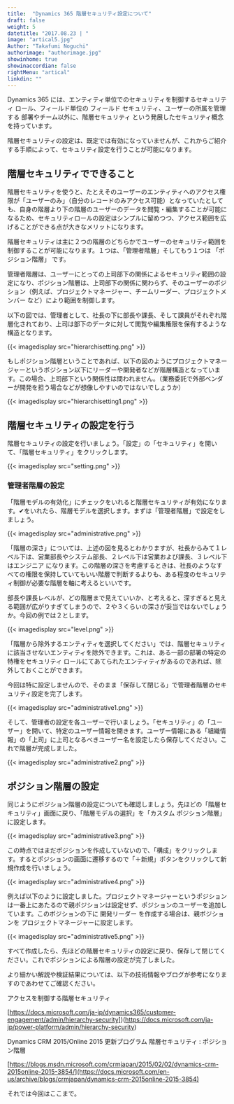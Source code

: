 ```yaml
---
title:  "Dynamics 365 階層セキュリティ設定について"
draft: false
weight: 5
datetitle: "2017.08.23 | "
image: "artical5.jpg"
Author: "Takafumi Noguchi"
authorimage: "authorimage.jpg"
showinhome: true
showinaccordian: false
rightMenu: "artical"
linkdin: ""
---
```

<!-- Intro  -->
Dynamics 365 には、エンティティ単位でのセキュリティを制御するセキュリティ ロール、フィールド単位の フィールド セキュリティ、ユーザーの所属を管理する 部署やチーム以外に、階層セキュリティ という発展したセキュリティ概念を持っています。


階層セキュリティの設定は、既定では有効になっていませんが、これからご紹介する手順によって、セキュリティ設定を行うことが可能になります。

## 階層セキュリティでできること
階層セキュリティを使うと、たとえそのユーザーのエンティティへのアクセス権限が「ユーザーのみ」（自分のレコードのみアクセス可能）となっていたとしても、自身の階層より下の階層のユーザーのデータを閲覧・編集することが可能になるため、セキュリティロールの設定はシンプルに留めつつ、アクセス範囲を広げることができる点が大きなメリットになります。

階層セキュリティは主に２つの階層のどちらかでユーザーのセキュリティ範囲を制御することが可能になります。１つは、「管理者階層」そしてもう１つは 「ポジション階層」 です。
 
管理者階層は、ユーザーにとっての上司部下の関係によるセキュリティ範囲の設定になり、ポジション階層は、上司部下の関係に関わらず、そのユーザーのポジション（例えば、プロジェクトマネージャー、チームリーダー、プロジェクトメンバー など）により範囲を制御します。 

以下の図では、管理者として、社長の下に部長や課長、そして課員がそれぞれ階層化されており、上司は部下のデータに対して閲覧や編集権限を保有するような構造となります。
<!-- Image= hierarchisetting.png -->
{{< imagedisplay src="hierarchisetting.png" >}}

もしポジション階層ということであれば、以下の図のようにプロジェクトマネージャーというポジション以下にリーダーや開発者などが階層構造となっています。この場合、上司部下という関係性は問われません。（業務委託で外部ベンダーが開発を担う場合などが想像しやすいのではないでしょうか）
<!-- Image= hierarchisetting1.png -->
{{< imagedisplay src="hierarchisetting1.png" >}}


## 階層セキュリティの設定を行う
階層セキュリティの設定を行いましょう。「設定」の「セキュリティ」を開いて、「階層セキュリティ」をクリックします。
<!-- Image= setting.png -->
{{< imagedisplay src="setting.png" >}}


### 管理者階層の設定
「階層モデルの有効化」にチェックをいれると階層セキュリティが有効になります。✔をいれたら、階層モデルを選択します。まずは「管理者階層」で設定をしましょう。
<!-- Image= administrative.png -->
{{< imagedisplay src="administrative.png" >}}


「階層の深さ」については、上述の図を見るとわかりますが、社長からみて１レベル下は、営業部長やシステム部長、２レベル下は営業および課長、３レベル下はエンジニア になります。この階層の深さを考慮するときは、社長のようなすべての権限を保持していてもいい階層で判断するよりも、ある程度のセキュリティ制御が必要な階層を軸に考えるといいです。

部長や課長レベルが、どの階層まで見えていいか、と考えると、深すぎると見える範囲が広がりすぎてしまうので、２や３くらいの深さが妥当ではないでしょうか。今回の例では２とします。

<!-- Image= level.png -->
{{< imagedisplay src="level.png" >}}


「階層から除外するエンティティを選択してください」では、階層セキュリティに該当させないエンティティを除外できます。これは、ある一部の部署の特定の特権をセキュリティ ロールにてあてられたエンティティがあるのであれば、除外しておくことができます。

今回は特に設定しませんので、そのまま「保存して閉じる」で管理者階層のセキュリティ設定を完了します。

 <!-- Image= administrative1.png -->
{{< imagedisplay src="administrative1.png" >}}



そして、管理者の設定を各ユーザーで行いましょう。「セキュリティ」の「ユーザー」を開いて、特定のユーザー情報を開きます。ユーザー情報にある「組織情報」の「上司」に上司となるべきユーザー名を設定したら保存してください。これで階層が完成しました。
<!-- Image= administrative2.png -->
{{< imagedisplay src="administrative2.png" >}}


## ポジション階層の設定
同じようにポジション階層の設定についても確認しましょう。先ほどの「階層セキュリティ」画面に戻り、「階層モデルの選択」を「カスタム ポジション階層」に設定します。
<!-- Image= administrative3.png -->
{{< imagedisplay src="administrative3.png" >}}


この時点ではまだポジションを作成していないので、「構成」をクリックします。するとポジションの画面に遷移するので「＋新規」ボタンをクリックして新規作成を行いましょう。
<!-- Image= administrative4.png -->
{{< imagedisplay src="administrative4.png" >}}


例えば以下のように設定しました。プロジェクトマネージャーというポジションは一番上にあたるので親ポジションは設定せず、ポジションのユーザーを追加しています。このポジションの下に 開発リーダー を作成する場合は、親ポジションを プロジェクトマネージャーに設定します。
<!-- Image= administrative5.png -->
{{< imagedisplay src="administrative5.png" >}}

すべて作成したら、先ほどの階層セキュリティの設定に戻り、保存して閉じてください。これでポジションによる階層の設定が完了しました。

より細かい解説や検証結果については、以下の技術情報やブログが参考になりますのであわせてご確認ください。


アクセスを制御する階層セキュリティ

[https://docs.microsoft.com/ja-jp/dynamics365/customer-engagement/admin/hierarchy-security])(https://docs.microsoft.com/ja-jp/power-platform/admin/hierarchy-security)

Dynamics CRM 2015/Online 2015 更新プログラム 階層セキュリティ : ポジション階層

[https://blogs.msdn.microsoft.com/crmjapan/2015/02/02/dynamics-crm-2015online-2015-3854/](https://docs.microsoft.com/en-us/archive/blogs/crmjapan/dynamics-crm-2015online-2015-3854)

それでは今回はここまで。    
&nbsp;